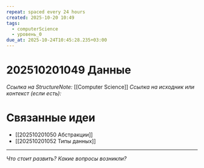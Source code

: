 ```yaml
---
repeat: spaced every 24 hours
created: 2025-10-20 10:49
tags:
  - computerScience
  - уровень_0
due_at: 2025-10-24T10:45:28.235+03:00
---
```

# 202510201049 Данные

*Ссылка на StructureNote:* [[Computer Science]]
*Ссылка на исходник или контекст (если есть):*

# Связанные идеи

- [[202510201050 Абстракции]]
- [[202510201052 Типы данных]]

---

*Что стоит развить? Какие вопросы возникли?*
